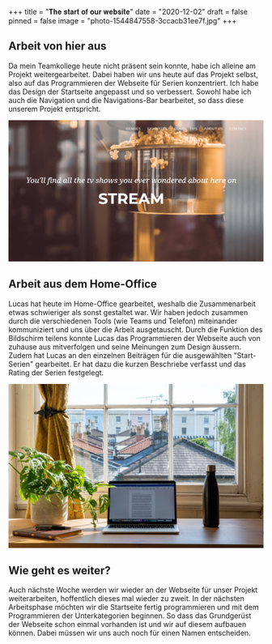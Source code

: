+++
title = "𝐓𝐡𝐞 𝐬𝐭𝐚𝐫𝐭 𝐨𝐟 𝐨𝐮𝐫 𝐰𝐞𝐛𝐬𝐢𝐭𝐞"
date = "2020-12-02"
draft = false
pinned = false
image = "photo-1544847558-3ccacb31ee7f.jpg"
+++
## Arbeit von hier aus

Da mein Teamkollege heute nicht präsent sein konnte, habe ich alleine am Projekt weitergearbeitet. Dabei haben wir uns heute auf das Projekt selbst, also auf das Programmieren der Webseite für Serien konzentriert. Ich habe das Design der Startseite angepasst und so verbessert. Sowohl habe ich auch die Navigation und die Navigations-Bar bearbeitet, so dass diese unserem Projekt entspricht. 

![our website up to this point...](dsfiujzdsf-1-.png)

## Arbeit aus dem Home-Office

Lucas hat heute im Home-Office gearbeitet, weshalb die Zusammenarbeit etwas schwieriger als sonst gestaltet war. Wir haben jedoch zusammen durch die verschiedenen Tools (wie Teams und Telefon) miteinander kommuniziert und uns über die Arbeit ausgetauscht. Durch die Funktion des Bildschirm teilens konnte Lucas das Programmieren der Webseite auch von zuhause aus mitverfolgen und seine Meinungen zum Design äussern. Zudem hat Lucas an den einzelnen Beiträgen für die ausgewählten "Start-Serien" gearbeitet. Er hat dazu die kurzen Beschriebe verfasst und das Rating der Serien festgelegt.

![Home-Office](photo-1591382696448-3809bb398c0e.jpg)

## Wie geht es weiter?

Auch nächste Woche werden wir wieder an der Webseite für unser Projekt weiterarbeiten, hoffentlich dieses mal wieder zu zweit. In der nächsten Arbeitsphase möchten wir die Startseite fertig programmieren und mit dem Programmieren der Unterkategorien beginnen. So dass das Grundgerüst der Webseite schon einmal vorhanden ist und wir auf diesem aufbauen können. Dabei müssen wir uns auch noch für einen Namen entscheiden.